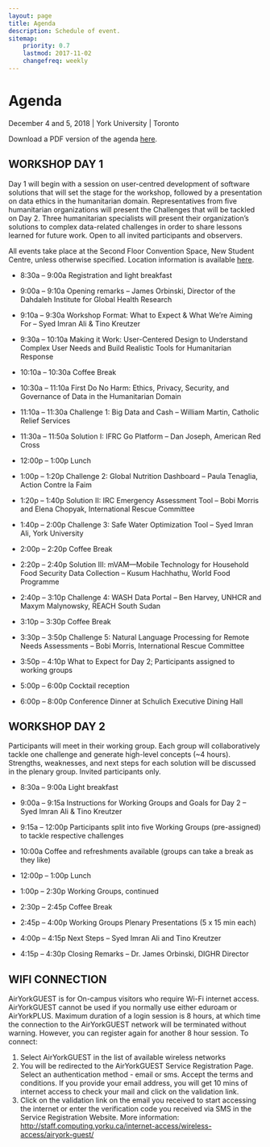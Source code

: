 ```yaml
---
layout: page
title: Agenda
description: Schedule of event.
sitemap:
    priority: 0.7
    lastmod: 2017-11-02
    changefreq: weekly
---
```


# Agenda 
December 4 and 5, 2018 | York University | Toronto

Download a PDF version of the agenda [here](/agenda.pdf).

## WORKSHOP DAY 1

Day 1 will begin with a session on user-centred development of software solutions that will set the stage for the workshop, followed by a presentation on data ethics in the humanitarian domain. Representatives from five humanitarian organizations will present the Challenges that will be tackled on Day 2. Three humanitarian specialists will present their organization’s solutions to complex data-related challenges in order to share lessons learned for future work. Open to all invited participants and observers. 

All events take place at the Second Floor Convention Space, New Student Centre, unless otherwise specified. Location information is available [here](/directions).

* 8:30a – 9:00a	Registration and light breakfast
* 9:00a – 9:10a	Opening remarks – James Orbinski, Director of the Dahdaleh Institute for Global Health Research
* 9:10a – 9:30a	Workshop Format: What to Expect & What We’re Aiming For – Syed Imran Ali & Tino Kreutzer
* 9:30a – 10:10a	Making it Work: User-Centered Design to Understand Complex User Needs and Build Realistic Tools for Humanitarian Response 
* 10:10a – 10:30a	Coffee Break
* 10:30a – 11:10a	First Do No Harm: Ethics, Privacy, Security, and Governance of Data in the Humanitarian Domain
* 11:10a – 11:30a	Challenge 1: Big Data and Cash – William Martin, Catholic Relief Services
* 11:30a – 11:50a 	Solution I: IFRC Go Platform – Dan Joseph, American Red Cross

* 12:00p – 1:00p	Lunch 

* 1:00p – 1:20p	Challenge 2: Global Nutrition Dashboard – Paula Tenaglia, Action Contre la Faim
* 1:20p – 1:40p 	Solution II: IRC Emergency Assessment Tool – Bobi Morris and Elena Chopyak, International Rescue Committee
* 1:40p – 2:00p	Challenge 3: Safe Water Optimization Tool – Syed Imran Ali, York University
* 2:00p – 2:20p	Coffee Break
* 2:20p – 2:40p	Solution III: mVAM—Mobile Technology for Household Food Security Data Collection – Kusum Hachhathu, World Food Programme
* 2:40p – 3:10p	Challenge 4: WASH Data Portal – Ben Harvey, UNHCR and Maxym Malynowsky, REACH South Sudan
* 3:10p – 3:30p	Coffee Break
* 3:30p – 3:50p	Challenge 5: Natural Language Processing for Remote Needs Assessments – Bobi Morris, International Rescue Committee
* 3:50p – 4:10p	What to Expect for Day 2; Participants assigned to working groups 
* 5:00p – 6:00p 	Cocktail reception
* 6:00p – 8:00p	Conference Dinner at Schulich Executive Dining Hall


## WORKSHOP DAY 2

Participants will meet in their working group. Each group will collaboratively tackle one challenge and generate high-level concepts (~4 hours). Strengths, weaknesses, and next steps for each solution will be discussed in the plenary group. Invited participants only.

* 8:30a – 9:00a	Light breakfast
* 9:00a – 9:15a	Instructions for Working Groups and Goals for Day 2 – Syed Imran Ali & Tino Kreutzer
* 9:15a – 12:00p	Participants split into five Working Groups (pre-assigned) to tackle respective challenges
* 10:00a	Coffee and refreshments available (groups can take a break as they like)

* 12:00p – 1:00p	Lunch 

* 1:00p – 2:30p	Working Groups, continued
* 2:30p – 2:45p	Coffee Break
* 2:45p – 4:00p	Working Groups Plenary Presentations (5 x 15 min each)
* 4:00p – 4:15p	Next Steps – Syed Imran Ali and Tino Kreutzer
* 4:15p – 4:30p 	Closing Remarks – Dr. James Orbinski, DIGHR Director


## WIFI CONNECTION

AirYorkGUEST is for On-campus visitors who require Wi-Fi internet access. AirYorkGUEST cannot be used if you normally use either eduroam or AirYorkPLUS.
Maximum duration of a login session is 8 hours, at which time the connection to the AirYorkGUEST network will be terminated without warning. However, you can register again for another 8 hour session.
To connect:
1.	Select AirYorkGUEST in the list of available wireless networks
2.	You will be redirected to the AirYorkGUEST Service Registration Page. Select an authentication method - email or sms. Accept the terms and conditions. If you provide your email address, you will get 10 mins of internet access to check your mail and click on the validation link.
3.	Click on the validation link on the email you received to start accessing the internet or enter the verification code you received via SMS in the Service Registration Website.
More information: http://staff.computing.yorku.ca/internet-access/wireless-access/airyork-guest/
